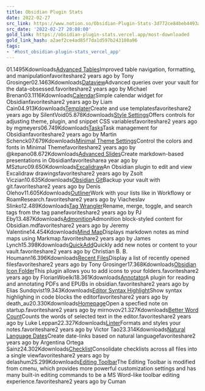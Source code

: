 ```yaml
---
title: Obsidian Plugin Stats
date: 2022-02-27
src_link: https://www.notion.so/Obsidian-Plugin-Stats-3d772ce84beb4493a2e6b57553d52b5b
src_date: '2022-02-27 20:08:00'
gold_link: https://obsidian-plugin-stats.vercel.app/most-downloaded
gold_link_hash: a2aef2ce4ad85f7da1d597b243180a96
tags:
- '#host_obsidian-plugin-stats_vercel_app'
---
```


01.1495Kdownloads[Advanced Tables](/plugins/table-editor-obsidian)Improved table navigation, formatting, and manipulationfavoriteshare2 years ago by Tony Grosinger02.1463Kdownloads[Dataview](/plugins/dataview)Advanced queries over your vault for the data-obsessed.favoriteshare2 years ago by Michael Brenan03.1116Kdownloads[Calendar](/plugins/calendar)Simple calendar widget for Obsidianfavoriteshare2 years ago by Liam Cain04.913Kdownloads[Templater](/plugins/templater-obsidian)Create and use templatesfavoriteshare2 years ago by SilentVoid05.878Kdownloads[Style Settings](/plugins/obsidian-style-settings)Offers controls for adjusting theme, plugin, and snippet CSS variablesfavoriteshare2 years ago by mgmeyers06.749Kdownloads[Tasks](/plugins/obsidian-tasks-plugin)Task management for Obsidianfavoriteshare2 years ago by Martin Schenck07.679Kdownloads[Minimal Theme Settings](/plugins/obsidian-minimal-settings)Control the colors and fonts in Minimal Themefavoriteshare2 years ago by @kepano08.672Kdownloads[Advanced Slides](/plugins/obsidian-advanced-slides)Create markdown-based presentations in Obsidianfavoritesharea year ago by MSzturc09.650Kdownloads[Excalidraw](/plugins/obsidian-excalidraw-plugin)An Obsidian plugin to edit and view Excalidraw drawingsfavoriteshare2 years ago by Zsolt Viczian10.635Kdownloads[Obsidian Git](/plugins/obsidian-git)Backup your vault with git.favoriteshare2 years ago by Denis Olehov11.605Kdownloads[Outliner](/plugins/obsidian-outliner)Work with your lists like in Workflowy or RoamResearch.favoriteshare2 years ago by Viacheslav Slinko12.489Kdownloads[Tag Wrangler](/plugins/tag-wrangler)Rename, merge, toggle, and search tags from the tag panefavoriteshare2 years ago by PJ Eby13.487Kdownloads[Admonition](/plugins/obsidian-admonition)Admonition block-styled content for Obsidian.mdfavoriteshare2 years ago by Jeremy Valentine14.454Kdownloads[Mind Map](/plugins/obsidian-mind-map)Displays markdown notes as mind maps using Markmap.favoriteshare2 years ago by James Lynch15.398Kdownloads[QuickAdd](/plugins/quickadd)Quickly add new notes or content to your vault.favoriteshare2 years ago by Christian B. B. Houmann16.396Kdownloads[Recent Files](/plugins/recent-files-obsidian)Display a list of recently opened filesfavoriteshare2 years ago by Tony Grosinger17.368Kdownloads[Obsidian Icon Folder](/plugins/obsidian-icon-folder)This plugin allows you to add icons to your folders.favoriteshare2 years ago by FlorianWoelki18.361Kdownloads[Annotator](/plugins/obsidian-annotator)A plugin for reading and annotating PDFs and EPUBs in obsidian.favoriteshare2 years ago by Elias Sundqvist19.343Kdownloads[Editor Syntax Highlight](/plugins/cm-editor-syntax-highlight-obsidian)Show syntax highlighing in code blocks the editorfavoriteshare2 years ago by death\_au20.330Kdownloads[Homepage](/plugins/homepage)Open a specfied note on startup.favoriteshare2 years ago by mirnovov21.327Kdownloads[Better Word Count](/plugins/better-word-count)Counts the words of selected text in the editor.favoriteshare2 years ago by Luke Leppan22.327Kdownloads[Linter](/plugins/obsidian-linter)Formats and styles your notes.favoriteshare2 years ago by Victor Tao23.314Kdownloads[Natural Language Dates](/plugins/nldates-obsidian)Create date-links based on natural languagefavoriteshare2 years ago by Argentina Ortega Sainz24.302Kdownloads[Checklist](/plugins/obsidian-checklist-plugin)Consolidate checklists across all files into a single viewfavoriteshare2 years ago by delashum25.299Kdownloads[Editing Toolbar](/plugins/editing-toolbar)The Editing Toolbar is modified from cmenu, which provides more powerful customization settings and has many built-in editing commands to be a MS Word-like toolbar editing experience.favoriteshare2 years ago by Cuman